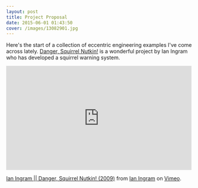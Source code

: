 ```yaml
---
layout: post
title: Project Proposal
date: 2015-06-01 01:43:50
cover: /images/13082901.jpg
---
```


Here's the start of a collection of eccentric engineering examples I've come across lately.
<a href="http://www.ingramclockworks.com/machines/2009_squirrel.html">Danger, Squirrel Nutkin!</a> is a wonderful project by Ian Ingram who has developed a squirrel warning system. 
<iframe src="https://player.vimeo.com/video/45975282?color=ffffff&portrait=0" width="500" height="281" frameborder="0" webkitallowfullscreen mozallowfullscreen allowfullscreen></iframe> <p><a href="https://vimeo.com/45975282">Ian Ingram || Danger, Squirrel Nutkin! (2009)</a> from <a href="https://vimeo.com/ianingram">Ian Ingram</a> on <a href="https://vimeo.com">Vimeo</a>.</p>
